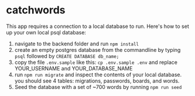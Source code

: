 # catchwords

This app requires a connection to a local database to run. Here's how to set up your own local psql database:

1. navigate to the backend folder and run `npm install`
2. create an empty postgres database from the commandline by typing `psql` followed by `CREATE DATABASE db_name;`
3. copy the file `.env.sample` like this: `cp .env.sample .env` and replace YOUR_USERNAME and YOUR_DATABASE_NAME
4. run `npm run migrate` and inspect the contents of your local database. you should see 4 tables: migrations, passwords, boards, and words.
5. Seed the database with a set of ~700 words by running `npm run seed`
